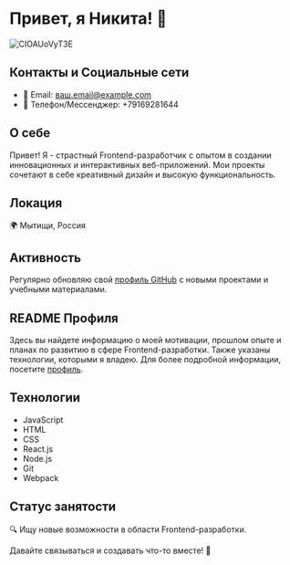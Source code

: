 # Привет, я Никита! 👋


![CIOAUoVyT3E](https://github.com/GachiJ/GachiJ/assets/90205946/aa3f48ca-3746-41bd-babf-477bcebd0260)

## Контакты и Социальные сети
- 📧 Email: ваш.email@example.com
- 📱 Телефон/Мессенджер: +79169281644

## О себе
Привет! Я - страстный Frontend-разработчик с опытом в создании инновационных и интерактивных веб-приложений. Мои проекты сочетают в себе креативный дизайн и высокую функциональность.

## Локация
🌍 Мытищи, Россия

## Активность
Регулярно обновляю свой [профиль GitHub](https://github.com/GachiJ) с новыми проектами и учебными материалами.

## README Профиля
Здесь вы найдете информацию о моей мотивации, прошлом опыте и планах по развитию в сфере Frontend-разработки. Также указаны технологии, которыми я владею. Для более подробной информации, посетите [профиль](https://github.com/GachiJ).

## Технологии
 - JavaScript
 - HTML
 - CSS
 - React.js
 - Node.js
 - Git
 - Webpack

## Статус занятости
🔍 Ищу новые возможности в области Frontend-разработки.

Давайте связываться и создавать что-то вместе! 🚀
